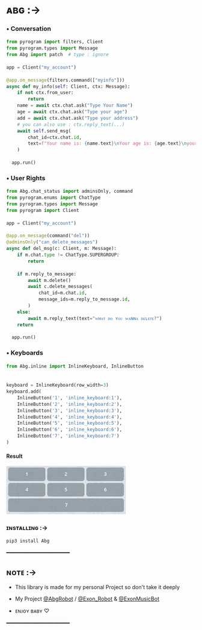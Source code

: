 # ᴀʙɢ :->
> 
### • Conversation

```python
from pyrogram import filters, Client
from pyrogram.types import Message
from Abg import patch  # type : ignore

app = Client("my_account")

@app.on_message(filters.command(["myinfo"]))
async def my_info(self: Client, ctx: Message):
    if not ctx.from_user:
        return
    name = await ctx.chat.ask("Type Your Name")
    age = await ctx.chat.ask("Type your age")
    add = await ctx.chat.ask("Type your address")
    # you can also use : ctx.reply_text(...)
    await self.send_msg(
        chat_id=ctx.chat.id,
        text=f"Your name is: {name.text}\nYour age is: {age.text}\nyour address is: {add.text}",
    )

  app.run()
```
>
### • User Rights 

```python 
from Abg.chat_status import adminsOnly, command
from pyrogram.enums import ChatType
from pyrogram.types import Message
from pyrogram import Client

app = Client("my_account")

@app.on_message(command("del"))
@adminsOnly("can_delete_messages")
async def del_msg(c: Client, m: Message):
    if m.chat.type != ChatType.SUPERGROUP:
        return

    if m.reply_to_message:
        await m.delete()
        await c.delete_messages(
            chat_id=m.chat.id,
            message_ids=m.reply_to_message.id,
        )
    else:
        await m.reply_text(text="ᴡʜᴀᴛ ᴅᴏ ʏᴏᴜ ᴡᴀɴɴᴀ ᴅᴇʟᴇᴛᴇ?")
    return
  
  app.run()
```


>
### • Keyboards

```python
from Abg.inline import InlineKeyboard, InlineButton


keyboard = InlineKeyboard(row_width=3)
keyboard.add(
    InlineButton('1', 'inline_keyboard:1'),
    InlineButton('2', 'inline_keyboard:2'),
    InlineButton('3', 'inline_keyboard:3'),
    InlineButton('4', 'inline_keyboard:4'),
    InlineButton('5', 'inline_keyboard:5'),
    InlineButton('6', 'inline_keyboard:6'),
    InlineButton('7', 'inline_keyboard:7')
)
```

#### Result

<p><img src="https://raw.githubusercontent.com/Abishnoi69/Abg/master/doce/images/add_inline_button.png" alt="add_inline_button"></p>


### ɪɴsᴛᴀʟʟɪɴɢ :->

```bash
pip3 install Abg
```

━━━━━━━━━━━━━━━━━━━━
## ɴᴏᴛᴇ :->

- This library is made for my personal Project so don't take it deeply  
- My Project [@AbgRobot](https://t.me/AbgRobot) / [@Exon_Robot](https://t.me/Exon_Robot) & [@ExonMusicBot](https://t.me/ExonMusicBot)

- ᴇɴᴊᴏʏ ʙᴀʙʏ ♡ 

━━━━━━━━━━━━━━━━━━━━ 

